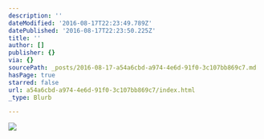 ```yaml
---
description: ''
dateModified: '2016-08-17T22:23:49.789Z'
datePublished: '2016-08-17T22:23:50.225Z'
title: ''
author: []
publisher: {}
via: {}
sourcePath: _posts/2016-08-17-a54a6cbd-a974-4e6d-91f0-3c107bb869c7.md
hasPage: true
starred: false
url: a54a6cbd-a974-4e6d-91f0-3c107bb869c7/index.html
_type: Blurb

---
```

![](https://the-grid-user-content.s3-us-west-2.amazonaws.com/7c9ab2dc-9294-4daa-b457-0a292a35c8dc.jpg)